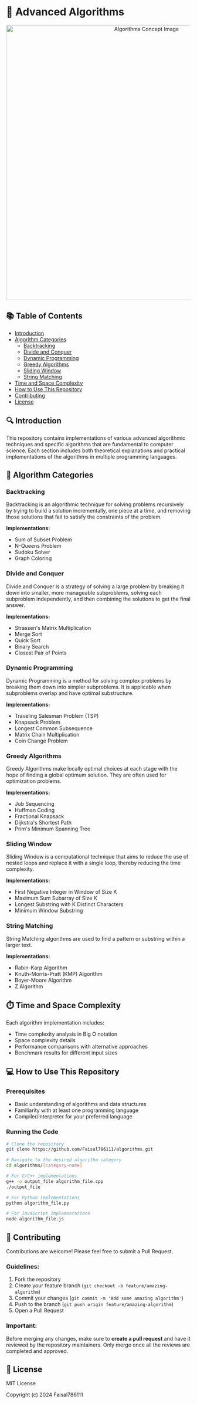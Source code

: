 # 🧠 Advanced Algorithms

<p align="center">
  <img src="https://www.investopedia.com/thmb/J33BG-Cf03bW8-O4kXJfuht3gHA=/1500x0/filters:no_upscale():max_bytes(150000):strip_icc()/algorithm-df9b57e8ea7c494b891da25987643fab.jpg" alt="Algorithms Concept Image" width="750"/>
</p>

## 📚 Table of Contents
- [Introduction](#introduction)
- [Algorithm Categories](#algorithm-categories)
  - [Backtracking](#backtracking)
  - [Divide and Conquer](#divide-and-conquer)
  - [Dynamic Programming](#dynamic-programming)
  - [Greedy Algorithms](#greedy-algorithms)
  - [Sliding Window](#sliding-window)
  - [String Matching](#string-matching)
- [Time and Space Complexity](#time-and-space-complexity)
- [How to Use This Repository](#how-to-use-this-repository)
- [Contributing](#contributing)
- [License](#license)

## 🔍 Introduction

This repository contains implementations of various advanced algorithmic techniques and specific algorithms that are fundamental to computer science. Each section includes both theoretical explanations and practical implementations of the algorithms in multiple programming languages.

## 🧩 Algorithm Categories

### Backtracking

Backtracking is an algorithmic technique for solving problems recursively by trying to build a solution incrementally, one piece at a time, and removing those solutions that fail to satisfy the constraints of the problem.

**Implementations:**
- Sum of Subset Problem
- N-Queens Problem
- Sudoku Solver
- Graph Coloring

### Divide and Conquer

Divide and Conquer is a strategy of solving a large problem by breaking it down into smaller, more manageable subproblems, solving each subproblem independently, and then combining the solutions to get the final answer.

**Implementations:**
- Strassen's Matrix Multiplication
- Merge Sort
- Quick Sort
- Binary Search
- Closest Pair of Points

### Dynamic Programming

Dynamic Programming is a method for solving complex problems by breaking them down into simpler subproblems. It is applicable when subproblems overlap and have optimal substructure.

**Implementations:**
- Traveling Salesman Problem (TSP)
- Knapsack Problem
- Longest Common Subsequence
- Matrix Chain Multiplication
- Coin Change Problem

### Greedy Algorithms

Greedy Algorithms make locally optimal choices at each stage with the hope of finding a global optimum solution. They are often used for optimization problems.

**Implementations:**
- Job Sequencing
- Huffman Coding
- Fractional Knapsack
- Dijkstra's Shortest Path
- Prim's Minimum Spanning Tree

### Sliding Window

Sliding Window is a computational technique that aims to reduce the use of nested loops and replace it with a single loop, thereby reducing the time complexity.

**Implementations:**
- First Negative Integer in Window of Size K
- Maximum Sum Subarray of Size K
- Longest Substring with K Distinct Characters
- Minimum Window Substring

### String Matching

String Matching algorithms are used to find a pattern or substring within a larger text.

**Implementations:**
- Rabin-Karp Algorithm
- Knuth-Morris-Pratt (KMP) Algorithm
- Boyer-Moore Algorithm
- Z Algorithm

## ⏱️ Time and Space Complexity

Each algorithm implementation includes:
- Time complexity analysis in Big O notation
- Space complexity details
- Performance comparisons with alternative approaches
- Benchmark results for different input sizes

## 💻 How to Use This Repository

### Prerequisites
- Basic understanding of algorithms and data structures
- Familiarity with at least one programming language
- Compiler/interpreter for your preferred language

### Running the Code

```bash
# Clone the repository
git clone https://github.com/Faisal786111/algorithms.git

# Navigate to the desired algorithm category
cd algorithms/[category-name]

# For C/C++ implementations
g++ -o output_file algorithm_file.cpp
./output_file

# For Python implementations
python algorithm_file.py

# For JavaScript implementations
node algorithm_file.js
```

## 🤝 Contributing

Contributions are welcome! Please feel free to submit a Pull Request.

### Guidelines:
1. Fork the repository
2. Create your feature branch (`git checkout -b feature/amazing-algorithm`)
3. Commit your changes (`git commit -m 'Add some amazing algorithm'`)
4. Push to the branch (`git push origin feature/amazing-algorithm`)
5. Open a Pull Request

### Important:
Before merging any changes, make sure to **create a pull request** and have it reviewed by the repository maintainers. Only merge once all the reviews are completed and approved.

## 📄 License

MIT License

Copyright (c) 2024 Faisal786111

